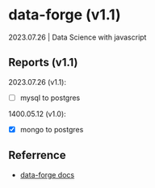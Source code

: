 # data-forge (v1.1)
2023.07.26 | Data Science with javascript 


## Reports (v1.1)

2023.07.26 (v1.1):
* [ ] mysql to postgres

1400.05.12 (v1.0):
* [x] mongo to postgres




## Referrence

* [data-forge docs](https://data-forge.github.io/data-forge-ts/interfaces/idataframe.html#withseries)
